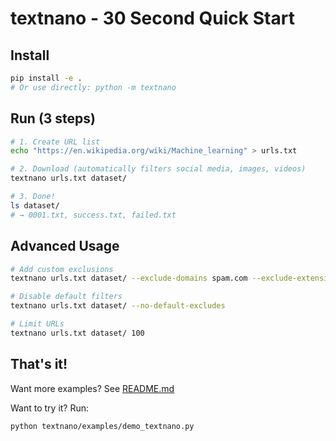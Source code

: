 # textnano - 30 Second Quick Start

## Install
```bash
pip install -e .
# Or use directly: python -m textnano
```

## Run (3 steps)
```bash
# 1. Create URL list
echo "https://en.wikipedia.org/wiki/Machine_learning" > urls.txt

# 2. Download (automatically filters social media, images, videos)
textnano urls.txt dataset/

# 3. Done!
ls dataset/
# → 0001.txt, success.txt, failed.txt
```

## Advanced Usage
```bash
# Add custom exclusions
textnano urls.txt dataset/ --exclude-domains spam.com --exclude-extensions rar

# Disable default filters
textnano urls.txt dataset/ --no-default-excludes

# Limit URLs
textnano urls.txt dataset/ 100
```

## That's it!

Want more examples? See [README.md](README.md)

Want to try it? Run:
```bash
python textnano/examples/demo_textnano.py
```

